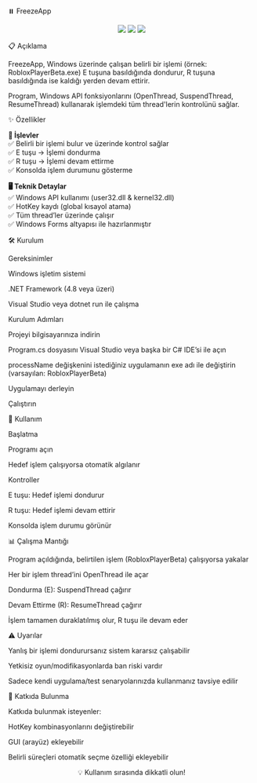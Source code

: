 ⏸️ FreezeApp
<p align="center"> <img src="https://img.shields.io/badge/.NET-Framework%204.8-blue?style=for-the-badge&logo=dotnet" /> <img src="https://img.shields.io/badge/C%23-Windows%20Forms-purple?style=for-the-badge&logo=csharp" /> <img src="https://img.shields.io/badge/Platform-Windows-lightgrey?style=for-the-badge&logo=windows" /> </p>
📋 Açıklama

FreezeApp, Windows üzerinde çalışan belirli bir işlemi (örnek: RobloxPlayerBeta.exe) E tuşuna basıldığında dondurur, R tuşuna basıldığında ise kaldığı yerden devam ettirir.

Program, Windows API fonksiyonlarını (OpenThread, SuspendThread, ResumeThread) kullanarak işlemdeki tüm thread'lerin kontrolünü sağlar.

✨ Özellikler
<p align="left"> <strong>🔧 İşlevler</strong><br> ✅ Belirli bir işlemi bulur ve üzerinde kontrol sağlar<br> ✅ E tuşu → İşlemi dondurma<br> ✅ R tuşu → İşlemi devam ettirme<br> ✅ Konsolda işlem durumunu gösterme<br> </p> <p align="left"> <strong>🖥️ Teknik Detaylar</strong><br> ✅ Windows API kullanımı (user32.dll & kernel32.dll)<br> ✅ HotKey kaydı (global kısayol atama)<br> ✅ Tüm thread’ler üzerinde çalışır<br> ✅ Windows Forms altyapısı ile hazırlanmıştır<br> </p>
🛠️ Kurulum

Gereksinimler

Windows işletim sistemi

.NET Framework (4.8 veya üzeri)

Visual Studio veya dotnet run ile çalışma

Kurulum Adımları

Projeyi bilgisayarınıza indirin

Program.cs dosyasını Visual Studio veya başka bir C# IDE’si ile açın

processName değişkenini istediğiniz uygulamanın exe adı ile değiştirin (varsayılan: RobloxPlayerBeta)

Uygulamayı derleyin

Çalıştırın

🎯 Kullanım

Başlatma

Programı açın

Hedef işlem çalışıyorsa otomatik algılanır

Kontroller

E tuşu: Hedef işlemi dondurur

R tuşu: Hedef işlemi devam ettirir

Konsolda işlem durumu görünür

📊 Çalışma Mantığı

Program açıldığında, belirtilen işlem (RobloxPlayerBeta) çalışıyorsa yakalar

Her bir işlem thread’ini OpenThread ile açar

Dondurma (E): SuspendThread çağırır

Devam Ettirme (R): ResumeThread çağırır

İşlem tamamen duraklatılmış olur, R tuşu ile devam eder

⚠️ Uyarılar

Yanlış bir işlemi dondurursanız sistem kararsız çalışabilir

Yetkisiz oyun/modifikasyonlarda ban riski vardır

Sadece kendi uygulama/test senaryolarınızda kullanmanız tavsiye edilir

🤝 Katkıda Bulunma

Katkıda bulunmak isteyenler:

HotKey kombinasyonlarını değiştirebilir

GUI (arayüz) ekleyebilir

Belirli süreçleri otomatik seçme özelliği ekleyebilir

<p align="center">💡 Kullanım sırasında dikkatli olun!</p>
